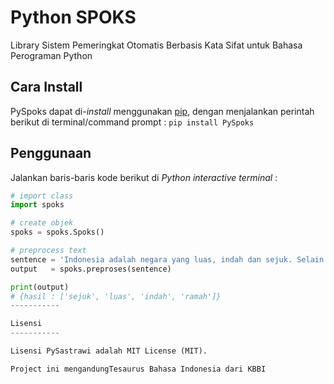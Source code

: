 Python SPOKS
===============

Library Sistem Pemeringkat Otomatis Berbasis Kata Sifat untuk Bahasa Perograman Python

Cara Install
-------------

PySpoks dapat di-*install* menggunakan [pip](https://docs.python.org/3.6/installing/index.html), dengan menjalankan perintah berikut di terminal/command prompt : `pip install PySpoks`

Penggunaan
-----------

Jalankan baris-baris kode berikut di *Python interactive terminal* :

```python
# import class
import spoks

# create objek
spoks = spoks.Spoks()

# preprocess text
sentence = 'Indonesia adalah negara yang luas, indah dan sejuk. Selain itu masyarakatnya ramah'
output   = spoks.preproses(sentence)

print(output)
# {hasil : ['sejuk', 'luas', 'indah', 'ramah']}
-----------

Lisensi
-----------

Lisensi PySastrawi adalah MIT License (MIT).

Project ini mengandungTesaurus Bahasa Indonesia dari KBBI
